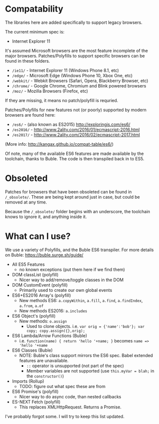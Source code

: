# Compatability

The libraries here are added specifically to support legacy browsers.

The current minimum spec is:

* Internet Explorer 11

It's assumed Microsoft browsers are the most feature incomplete of the major browsers. Patches/Polyfills to support specific browsers can be found in these folders.

* `/ie11/` - Internet Explorer 11 (Windows Phone 8.1, etc)
* `/edge/` - Microsoft Edge (Windows Phone 10, Xbox One, etc)
* `/webkit/` - Webkit Browsers (Safari, Opera, Blackberry Browser, etc)
* `/chrome/` - Google Chrome, Chromium and Blink powered browsers
* `/moz/` - Mozilla Browsers (Firefox, etc)

If they are missing, it means no patch/polyfill is requried.

Patches/Polyfills for new features not (or poorly) supported by modern browsers are found here:
* `/es6/` - (also known as ES2015) http://exploringjs.com/es6/
* `/es2016/` - http://www.2ality.com/2016/01/ecmascript-2016.html
* `/es2017/` - http://www.2ality.com/2016/02/ecmascript-2017.html

(More info: http://kangax.github.io/compat-table/es6/)

Of note, many of the available ES6 features are made available by the toolchain, thanks to Buble. The code is then transpiled back in to ES5.

# Obsoleted

Patches for browsers that have been obsoleted can be found in `/_obsolete/`. These are being kept around just in case, but could be removed at any time.

Because the `/_obsolete/` folder begins with an underscore, the toolchain knows to ignore it, and anything inside it.

# What can I use?
We use a variety of Polyfills, and the Buble ES6 transpiler. For more details on Buble: https://buble.surge.sh/guide/

* All ES5 Features
  * no known exceptions (put them here if we find them)
* DOM classList (polyfill)
  * Nicer way to add/remove/toggle classes in the DOM
* DOM CustomEvent (polyfill)
  * Primarily used to create our own global events
* ES6+ES2016 Array's (polyfill)
  * New methods ES6: `a.copyWithin`, `a.fill`, `a.find`, `a.findIndex`, `a.from`, `a.of` 
  * New methods ES2016: `a.includes`
* ES6 Object's (polyfill) 
  * New methods: `o.assign`
    * Used to clone objects. i.e. `var orig = {'name':'bob'}; var copy; copy.assign({},orig);`
* ES6 Lambda/Arrow Functions (Buble)
  * i.e. `function(name) { return 'hello '+name; }` becomes `name => 'hello '+name`
* ES6 Classes (Buble)
  * NOTE: Buble's class support mirrors the ES6 spec. Babel extended features are unavailable.
    * `::` operator is unsupported (not part of the spec)
    * Member variables are not supported (use `this.myVar = blah;` in the `constructor()`)
* Imports (Rollup)
  * TODO: figure out what spec these are from
* ES6 Promise's (polyfill)
  * Nicer way to do async code, than nested callbacks
* ES-NEXT Fetch (polyfill)
  * This replaces XMLHttpRequest. Returns a Promise.

I've probably forgot some. I will try to keep this list updated.
